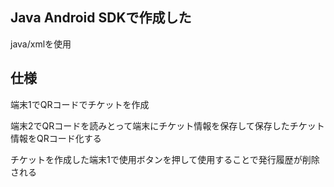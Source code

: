## Java Android SDKで作成した

java/xmlを使用

## 仕様 
 
端末1でQRコードでチケットを作成

端末2でQRコードを読みとって端末にチケット情報を保存して保存したチケット情報をQRコード化する

チケットを作成した端末1で使用ボタンを押して使用することで発行履歴が削除される
